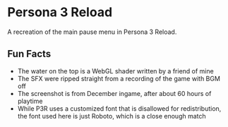 # Persona 3 Reload

A recreation of the main pause menu in Persona 3 Reload.

## Fun Facts

* The water on the top is a WebGL shader written by a friend of mine
* The SFX were ripped straight from a recording of the game with BGM off
* The screenshot is from December ingame, after about 60 hours of playtime
* While P3R uses a customized font that is disallowed for redistribution, the font used here is just Roboto, which is a close enough match
